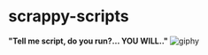 # scrappy-scripts


**"Tell me script, do you run?... YOU WILL.."**
![giphy](https://cloud.githubusercontent.com/assets/12744420/14088587/1b5011da-f54e-11e5-9f17-f3749ca6673d.gif)

